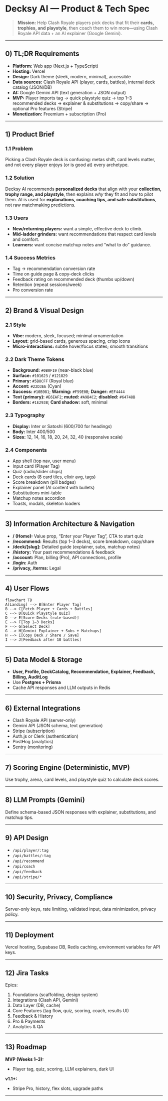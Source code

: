 # Decksy AI — Product & Tech Spec

> **Mission:** Help Clash Royale players pick decks that fit their **cards, trophies, and playstyle**, then coach them to win more—using Clash Royale API data + an AI explainer (Google Gemini).

---

## 0) TL;DR Requirements

- **Platform:** Web app (Next.js + TypeScript)
- **Hosting:** Vercel
- **Design:** Dark theme (sleek, modern, minimal), accessible
- **Data sources:** Clash Royale API (player, cards, battles), internal deck catalog (JSON/DB)
- **AI:** Google Gemini API (text generation + JSON output)
- **MVP:** Player imports tag → quick playstyle quiz → top 1–3 recommended decks → explainer & substitutions → copy/share → optional Pro features (Stripe)
- **Monetization:** Freemium + subscription (Pro)

---

## 1) Product Brief

### 1.1 Problem
Picking a Clash Royale deck is confusing: metas shift, card levels matter, and not every player enjoys (or is good at) every archetype.

### 1.2 Solution
Decksy AI recommends **personalized decks** that align with your **collection, trophy range, and playstyle**, then explains *why* they fit and how to pilot them. AI is used for **explanations, coaching tips, and safe substitutions**, not raw matchmaking predictions.

### 1.3 Users
- **New/returning players:** want a simple, effective deck to climb.
- **Mid-ladder grinders:** want recommendations that respect card levels and comfort.
- **Learners:** want concise matchup notes and “what to do” guidance.

### 1.4 Success Metrics
- Tag → recommendation conversion rate
- Time on guide page & copy-deck clicks
- Feedback rating on recommended deck (thumbs up/down)
- Retention (repeat sessions/week)
- Pro conversion rate

---

## 2) Brand & Visual Design

### 2.1 Style
- **Vibe:** modern, sleek, focused; minimal ornamentation
- **Layout:** grid-based cards, generous spacing, crisp icons
- **Micro-interactions:** subtle hover/focus states; smooth transitions

### 2.2 Dark Theme Tokens
- **Background:** `#0B0F19` (near-black blue)  
- **Surface:** `#101623` / `#121829`  
- **Primary:** `#5B8CFF` (Royal blue)  
- **Accent:** `#22D3EE` (Cyan)  
- **Success:** `#10B981`; **Warning:** `#F59E0B`; **Danger:** `#EF4444`  
- **Text (primary):** `#E6EAF2`; **muted:** `#A9B4C2`; **disabled:** `#64748B`  
- **Borders:** `#1E293B`; **Card shadow:** soft, minimal

### 2.3 Typography
- **Display:** Inter or Satoshi (600/700 for headings)  
- **Body:** Inter 400/500  
- **Sizes:** 12, 14, 16, 18, 20, 24, 32, 40 (responsive scale)

### 2.4 Components
- App shell (top nav, user menu)
- Input card (Player Tag)
- Quiz (radio/slider chips)
- Deck cards (8 card tiles, elixir avg, tags)
- Score breakdown (pill badges)
- Explainer panel (AI content with bullets)
- Substitutions mini-table
- Matchup notes accordion
- Toasts, modals, skeleton loaders

---

## 3) Information Architecture & Navigation

- **/ (Home):** Value prop, “Enter your Player Tag”, CTA to start quiz
- **/recommend:** Results (top 1–3 decks), score breakdown, copy/share
- **/deck/[slug]:** Detailed guide (explainer, subs, matchup notes)
- **/history:** Your past recommendations & feedback
- **/account:** Plan, billing (Pro), API connections, profile
- **/login:** Auth
- **/privacy, /terms:** Legal

---

## 4) User Flows

```mermaid
flowchart TD
A[Landing] --> B[Enter Player Tag]
B --> C[Fetch Player + Cards + Battles]
C --> D[Quick Playstyle Quiz]
D --> E[Score Decks (rule-based)]
E --> F[Top 1–3 Decks]
F --> G[Select Deck]
G --> H[Gemini Explainer + Subs + Matchups]
H --> I[Copy Deck / Share / Save]
I --> J[Feedback after 10 battles]
```

---

## 5) Data Model & Storage

- **User, Profile, DeckCatalog, Recommendation, Explainer, Feedback, Billing, AuditLog**
- Use **Postgres + Prisma**
- Cache API responses and LLM outputs in Redis

---

## 6) External Integrations

- Clash Royale API (server-only)
- Gemini API (JSON schema, text generation)
- Stripe (subscription)
- Auth.js or Clerk (authentication)
- PostHog (analytics)
- Sentry (monitoring)

---

## 7) Scoring Engine (Deterministic, MVP)

Use trophy, arena, card levels, and playstyle quiz to calculate deck scores.

---

## 8) LLM Prompts (Gemini)

Define schema-based JSON responses with explainer, substitutions, and matchup tips.

---

## 9) API Design

- `/api/player/:tag`
- `/api/battles/:tag`
- `/api/recommend`
- `/api/coach`
- `/api/feedback`
- `/api/stripe/*`

---

## 10) Security, Privacy, Compliance

Server-only keys, rate limiting, validated input, data minimization, privacy policy.

---

## 11) Deployment

Vercel hosting, Supabase DB, Redis caching, environment variables for API keys.

---

## 12) Jira Tasks

Epics:
1. Foundations (scaffolding, design system)
2. Integrations (Clash API, Gemini)
3. Data Layer (DB, cache)
4. Core Features (tag flow, quiz, scoring, coach, results UI)
5. Feedback & History
6. Pro & Payments
7. Analytics & QA

---

## 13) Roadmap

**MVP (Weeks 1–3):**
- Player tag, quiz, scoring, LLM explainers, dark UI

**v1.1+:**
- Stripe Pro, history, flex slots, upgrade paths

---
